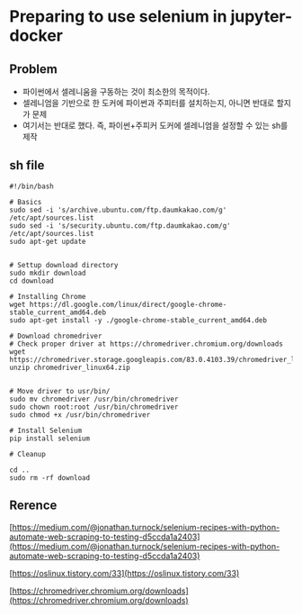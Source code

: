 # Preparing to use selenium in jupyter-docker 

## Problem 

- 파이썬에서 셀레니움을 구동하는 것이 최소한의 목적이다. 
- 셀레니엄을 기반으로 한 도커에 파이썬과 주피터를 설치하는지, 아니면 반대로 할지가 문제 
- 여기서는 반대로 했다. 즉, 파이썬+주피커 도커에 셀레니엄을 설정할 수 있는 sh를 제작 

## sh file 

```code 
#!/bin/bash

# Basics
sudo sed -i 's/archive.ubuntu.com/ftp.daumkakao.com/g' /etc/apt/sources.list
sudo sed -i 's/security.ubuntu.com/ftp.daumkakao.com/g' /etc/apt/sources.list
sudo apt-get update 


# Settup download directory 
sudo mkdir download 
cd download 

# Installing Chrome 
wget https://dl.google.com/linux/direct/google-chrome-stable_current_amd64.deb
sudo apt-get install -y ./google-chrome-stable_current_amd64.deb

# Download chromedriver 
# Check proper driver at https://chromedriver.chromium.org/downloads
wget https://chromedriver.storage.googleapis.com/83.0.4103.39/chromedriver_linux64.zip
unzip chromedriver_linux64.zip


# Move driver to usr/bin/ 
sudo mv chromedriver /usr/bin/chromedriver 
sudo chown root:root /usr/bin/chromedriver 
sudo chmod +x /usr/bin/chromedriver

# Install Selenium
pip install selenium

# Cleanup 

cd .. 
sudo rm -rf download 
```

## Rerence 
[https://medium.com/@jonathan.turnock/selenium-recipes-with-python-automate-web-scraping-to-testing-d5ccda1a2403](https://medium.com/@jonathan.turnock/selenium-recipes-with-python-automate-web-scraping-to-testing-d5ccda1a2403)

[https://oslinux.tistory.com/33](https://oslinux.tistory.com/33)

[https://chromedriver.chromium.org/downloads](https://chromedriver.chromium.org/downloads)
